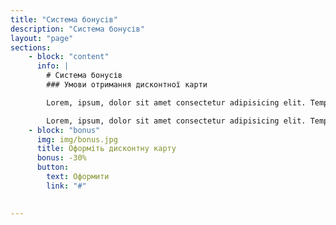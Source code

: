 ```yaml
---
title: "Система бонусів"
description: "Система бонусів"
layout: "page"
sections:
    - block: "content"
      info: |
        # Система бонусів
        ### Умови отримання дисконтної карти

        Lorem, ipsum, dolor sit amet consectetur adipisicing elit. Tempore hic quaerat veniam blanditiis incidunt cum minus esse nobis alias enim, earum ex voluptates autem maxime laudantium recusandae debitis, dignissimos, fuga.Lorem, ipsum, dolor sit amet consectetur adipisicing elit. Tempore hic quaerat veniam blanditiis incidunt cum minus esse nobis alias enim, earum ex voluptates autem maxime laudantium recusandae debitis, dignissimos, fuga.Lorem, ipsum, dolor.

        Lorem, ipsum, dolor sit amet consectetur adipisicing elit. Tempore hic quaerat veniam blanditiis incidunt cum minus esse nobis alias enim, earum ex voluptates autem maxime laudantium recusandae debitis, dignissimos, fuga.Lorem, ipsum, dolor sit amet consectetur adipisicing elit. Tempore hic quaerat veniam blanditiis incidunt cum minus esse nobis alias enim, earum ex voluptates autem maxime laudantium recusandae debitis, dignissimos, fuga.Lorem, ipsum, dolor.
    - block: "bonus"
      img: img/bonus.jpg
      title: Оформіть дисконтну карту
      bonus: -30%
      button:
        text: Оформити
        link: "#"

  
---
```

